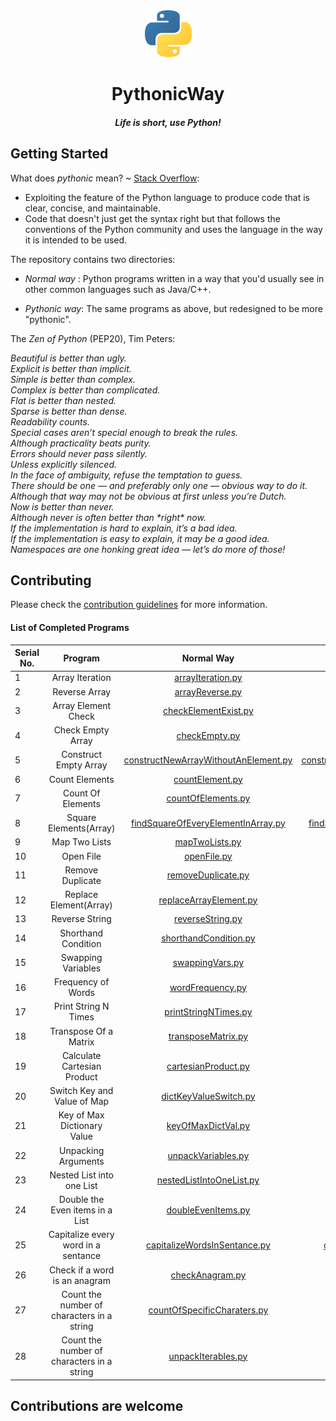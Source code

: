 <div align="center">
    <img src="./logo.png" width="75">
    <h1> PythonicWay </h1>
    <h4><em>Life is short, use Python!</em></h4>
</div>

## Getting Started

What does _pythonic_ mean? ~ [Stack Overflow](https://stackoverflow.com/a/25011492/5373017):

-   Exploiting the feature of the Python language to produce code that is clear, concise, and maintainable.
-   Code that doesn't just get the syntax right but that follows the conventions of the Python community and uses the language in the way it is intended to be used.

The repository contains two directories:

-   _Normal way_ : Python programs written in a way that you'd usually see in other common languages such as Java/C++.

-   _Pythonic way_: The same programs as above, but redesigned to be more "pythonic".

The _Zen of Python_ (PEP20), Tim Peters:

_Beautiful is better than ugly.  
Explicit is better than implicit.  
Simple is better than complex.  
Complex is better than complicated.  
Flat is better than nested.  
Sparse is better than dense.  
Readability counts.  
Special cases aren’t special enough to break the rules.  
Although practicality beats purity.  
Errors should never pass silently.  
Unless explicitly silenced.  
In the face of ambiguity, refuse the temptation to guess.  
There should be one — and preferably only one — obvious way to do it.  
Although that way may not be obvious at first unless you’re Dutch.  
Now is better than never.  
Although never is often better than \*right\* now.  
If the implementation is hard to explain, it’s a bad idea.  
If the implementation is easy to explain, it may be a good idea.  
Namespaces are one honking great idea — let’s do more of those!_

## Contributing

Please check the [contribution guidelines](./CONTRIBUTING.md) for more information.

#### List of Completed Programs

| Serial No. |                  Program                   |                                         Normal Way                                         |                                         Pythonic Way                                         |
| ---------- | :----------------------------------------: | :----------------------------------------------------------------------------------------: | :------------------------------------------------------------------------------------------: |
| 1          |              Array Iteration               |                    [arrayIteration.py](/Normal%20way/arrayIteration.py)                    |                    [arrayIteration.py](/Pythonic%20way/arrayIteration.py)                    |
| 2          |               Reverse Array                |                      [arrayReverse.py](/Normal%20way/arrayReverse.py)                      |                      [arrayReverse.py](/Pythonic%20way/arrayReverse.py)                      |
| 3          |            Array Element Check             |                 [checkElementExist.py](/Normal%20way/checkElementExist.py)                 |                 [checkElementExist.py](/Pythonic%20way/checkElementExist.py)                 |
| 4          |             Check Empty Array              |                        [checkEmpty.py](/Normal%20way/checkEmpty.py)                        |                        [checkEmpty.py](/Pythonic%20way/checkEmpty.py)                        |
| 5          |           Construct Empty Array            | [constructNewArrayWithoutAnElement.py](/Normal%20way/constructNewArrayWithoutAnElement.py) | [constructNewArrayWithoutAnElement.py](/Pythonic%20way/constructNewArrayWithoutAnElement.py) |
| 6          |               Count Elements               |                      [countElement.py](/Normal%20way/countElement.py)                      |                      [countElement.py](/Pythonic%20way/countElement.py)                      |
| 7          |             Count Of Elements              |                   [countOfElements.py](/Normal%20way/countOfElements.py)                   |                   [countOfElements.py](/Pythonic%20way/countOfElements.py)                   |
| 8          |           Square Elements(Array)           |   [findSquareOfEveryElementInArray.py](/Normal%20way/findSquareOfEveryElementInArray.py)   |   [findSquareOfEveryElementInArray.py](/Pythonic%20way/findSquareOfEveryElementInArray.py)   |
| 9          |               Map Two Lists                |                       [mapTwoLists.py](/Normal%20way/mapTwoLists.py)                       |                       [mapTwoLists.py](/Pythonic%20way/mapTwoLists.py)                       |
| 10         |                 Open File                  |                          [openFile.py](/Normal%20way/openFile.py)                          |                          [openFile.py](/Pythonic%20way/openFile.py)                          |
| 11         |              Remove Duplicate              |                   [removeDuplicate.py](/Normal%20way/removeDuplicate.py)                   |                   [removeDuplicate.py](/Pythonic%20way/removeDuplicate.py)                   |
| 12         |           Replace Element(Array)           |               [replaceArrayElement.py](/Normal%20way/replaceArrayElement.py)               |               [replaceArrayElement.py](/Pythonic%20way/replaceArrayElement.py)               |
| 13         |               Reverse String               |                     [reverseString.py](/Normal%20way/reverseString.py)                     |                     [reverseString.py](/Pythonic%20way/reverseString.py)                     |
| 14         |            Shorthand Condition             |                [shorthandCondition.py](/Normal%20way/shorthandCondition.py)                |                [shorthandCondition.py](/Pythonic%20way/shorthandCondition.py)                |
| 15         |             Swapping Variables             |                      [swappingVars.py](/Normal%20way/swappingVars.py)                      |                      [swappingVars.py](/Pythonic%20way/swappingVars.py)                      |
| 16         |             Frequency of Words             |                     [wordFrequency.py](/Normal%20way/wordFrequency.py)                     |                     [wordFrequency.py](/Pythonic%20way/wordFrequency.py)                     |
| 17         |            Print String N Times            |                 [printStringNTimes.py](/Normal%20way/printStringNTimes.py)                 |                 [printStringNTimes.py](/Pythonic%20way/printStringNTimes.py)                 |
| 18         |           Transpose Of a Matrix            |                   [transposeMatrix.py](/Normal%20way/transposeMatrix.py)                   |                   [transposeMatrix.py](/Pythonic%20way/transposeMatrix.py)                   |
| 19         |        Calculate Cartesian Product         |                  [cartesianProduct.py](/Normal%20way/cartesianProduct.py)                  |                  [cartesianProduct.py](/Pythonic%20way/cartesianProduct.py)                  |
| 20         |        Switch Key and Value of Map         |                [dictKeyValueSwitch.py](/Normal%20way/dictKeyValueSwitch.py)                |                [dictKeyValueSwitch.py](/Pythonic%20way/dictKeyValueSwitch.py)                |
| 21         |        Key of Max Dictionary Value         |                   [keyOfMaxDictVal.py](/Normal%20way/keyOfMaxDictVal.py)                   |                   [keyOfMaxDictVal.py](/Pythonic%20way/keyOfMaxDictVal.py)                   |
| 22         |            Unpacking Arguments             |                   [unpackVariables.py](/Normal%20way/unpackVariables.py)                   |                   [unpackVariables.py](/Pythonic%20way/unpackVariables.py)                   |
| 23         |         Nested List into one List          |             [nestedListIntoOneList.py](/Normal%20way/nestedListIntoOneList.py)             |             [nestedListIntoOneList.py](/Pythonic%20way/nestedListIntoOneList.py)             |
| 24         |      Double the Even items in a List       |                   [doubleEvenItems.py](/Normal%20way/doubleEvenItems.py)                   |                   [doubleEvenItems.py](/Pythonic%20way/doubleEvenItems.py)                   |
| 25         |    Capitalize every word in a sentance     |         [capitalizeWordsInSentance.py](/Normal%20way/capitalizeWordsInSentance.py)         |         [capitalizeWordsInSentance.py](/Pythonic%20way/capitalizeWordsInSentance.py)         |
| 26         |       Check if a word is an anagram        |                      [checkAnagram.py](/Normal%20way/checkAnagram.py)                      |                      [checkAnagram.py](/Pythonic%20way/checkAnagram.py)                      |
| 27         | Count the number of characters in a string |          [countOfSpecificCharaters.py](/Normal%20way/countOfSpecificCharaters.py)          |          [countOfSpecificCharaters.py](/Pythonic%20way/countOfSpecificCharaters.py)          |
| 28         | Count the number of characters in a string |                   [unpackIterables.py](/Normal%20way/unpackIterables.py)                   |                   [unpackIterables.py](/Pythonic%20way/unpackIterables.py)                   |

## Contributions are welcome
